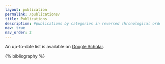 ```yaml
---
layout: publication
permalink: /publications/
title: Publications
description: #publications by categories in reversed chronological order. generated by jekyll-scholar.
nav: true
nav_order: 2
---
```


<!-- _pages/publications.md -->

<p>An up-to-date list is available on <a href="https://scholar.google.com/citations?user=EVgHWQIAAAAJ" target="_blank" rel="noopener noreferrer">Google Scholar</a>.</p>

<!-- Bibsearch Feature -->

<!-- {% include bib_search.liquid %} -->

<div class="publications">

{% bibliography %}

</div>
